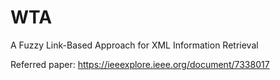 # WTA
A Fuzzy Link-Based Approach for XML Information Retrieval 

Referred paper: https://ieeexplore.ieee.org/document/7338017
